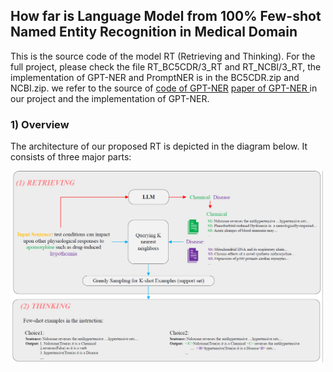 ## How far is Language Model from 100% Few-shot Named Entity Recognition in Medical Domain
This is the source code of the model RT (Retrieving and Thinking). For the full project, please check the file RT_BC5CDR/3_RT and RT_NCBI/3_RT, the implementation of GPT-NER  and PromptNER is in the BC5CDR.zip and NCBI.zip.
we refer to the source of [code of GPT-NER](https://github.com/ShuheWang1998/GPT-NER) [paper of GPT-NER ](https://arxiv.org/abs/2304.10428) in our project and the implementation of GPT-NER.

### 1) Overview

The architecture of our proposed RT is depicted in the diagram below.   It consists of three major parts:

<img src="https://github.com/ToneLi/RT-Retrieving-and-Thinking/blob/main/RT_framework.png" width="500"/>
